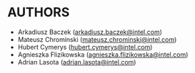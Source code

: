 # AUTHORS

* Arkadiusz Baczek (arkadiusz.baczek@intel.com)
* Mateusz Chrominski (mateusz.chrominski@intel.com)
* Hubert Cymerys (hubert.cymerys@intel.com)
* Agnieszka Flizikowska (agnieszka.flizikowska@intel.com)
* Adrian Lasota (adrian.lasota@intel.com)

